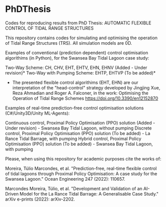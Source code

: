 # PhDThesis
Codes for reproducing results from PhD Thesis: AUTOMATIC FLEXIBLE CONTROL OF TIDAL RANGE STRUCTURES

This repository contains codes for simulating and optimising the operation of Tidal Range Structures (TRS). All simulation models are 0D. 

Examples of conventional (prediction dependent) control optimisation algorithims (in Python), for the Swansea Bay Tidal Lagoon case study:

Two-Way Scheme: CH, CHV, EHT, EHTV, EHN, EHNV (Added - Under revision)*
Two-Way with Pumping Scheme: EHTP, EHTVP (To be added)*

* The presented flexible control algorithims (EHT, EHN) are our interpretation of the "head-control" strategy developed by Jingjing Xue, Reza Ahmadian and Roger A. Falconer, in the work: Optimising the Operation of Tidal Range Schemes https://doi.org/10.3390/en12152870 

Examples of real-time prediction-free control optimisation solutions (C#/Unity3D/Unity ML-Agents):

Continuous control, Proximal Policy Optimisation (PPO) solution (Added - Under revision) - Swansea Bay Tidal Lagoon, without pumping
Discrete control, Proximal Policy Optimisation (PPO) solution (To be added) - La Rance Tidal Barrage, with pumping
Hybrid control, Proximal Policy Optimisation (PPO) solution (To be added) - Swansea Bay Tidal Lagoon, with pumping

Please, when using this repository for academic purposes cite the works of:

Moreira, Túlio Marcondes, et al. "Prediction-free, real-time flexible control of tidal lagoons through Proximal Policy Optimisation: A case study for the Swansea Lagoon." Ocean Engineering 247 (2022): 110657.

Marcondes Moreira, Túlio, et al. "Development and Validation of an AI-Driven Model for the La Rance Tidal Barrage: A Generalisable Case Study." arXiv e-prints (2022): arXiv-2202.
